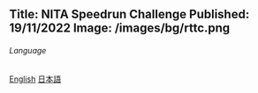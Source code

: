 ﻿Title: NITA Speedrun Challenge
Published: 19/11/2022
Image: /images/bg/rttc.png
---

<style>
.lang-en:not(.lang-active) { display: none }
.lang-jp:not(.lang-active) { display: none }
</style>

<div class="dropdown-menu d-block position-static float-right ml-3">
    <h6 class="dropdown-header">Language</h6>
    <a class="dropdown-item" value="en" href="#" onclick="event.preventDefault(); setLang('en')" id="lang-selector-en">English</a>
    <a class="dropdown-item" value="jp" href="#" onclick="event.preventDefault(); setLang('jp')" id="lang-selector-jp">日本語</a>
</div>

<div class="lang-en">

## Information
Shroomless Time Trials, also known as NITA (No-Item Time Attack) in Japan, are a [great way to practice your lines](xref:Learning-Lines-in-Mario-Kart-8-Deluxe).
This challenge is a speedrun in which you must complete shroomless time trials on all 48 tracks in order without any restarts using the same combination throughout the whole run.

There are five categories for this challenge:
- 150cc Waluigi Wiggler
- 150cc Waluigi Biddybuggy
- 150cc Inward
- 150cc Baby
- 200cc

For each challenge, the top 3 fastest times will win a prize:
- 1st Place: $20 USD
- 2nd Place: $10 USD
- 3rd Place: $5 USD

Your final time is the sum of all the individual TTs.

## Submitting
This challenge will run for over 3 months with a submission deadline of [February 28 2022 at 11:59 PM UTC](https://www.timeanddate.com/worldclock/fixedtime.html?msg=NITA+Speedrun+Challenge+Deadline&iso=20220228T235959&p1=1440).

To submit, you must post a video of your submission in one channel in the [MK8DX NITA Discord](https://discord.gg/9jc88HW):
- **#speedrun-150-wiggler**: 150cc Waluigi Wiggler
- **#speedrun-150-biddy**: 150cc Waluigi Biddybuggy
- **#speedrun-150-inward**: 150cc Inward
- **#speedrun-150-baby**: 150cc Baby
- **#speedrun-200**: 200cc

## Rules
- The whole run must be recorded.
- Motion controls are not allowed.
- You are only allowed one attempt at each track and are not allowed to pause or restart.
- You are not allowed to use a mushroom.
  - If you accidentally use a mushroom, the run will be invalid and you are not allowed to restart the time trial.
- Tracks must be completed in the correct order. 
  - The correct order is Mushroom Cup, Flower Cup, Star Cup, Special Cup, Shell Cup, Banana Cup, Leaf Cup, Lightning Cup, Egg Cup, Triforce Cup, Crossing Cup, Bell Cup.
  - The order wraps around, so Mario Kart Stadium should be done after Big Blue.
- You are allowed to start on any track.
- You may submit as many time as you like up until the deadline.

### Category Rules

#### 150cc Waluigi Wiggler
- Must be done in 150cc
- Must use either Waluigi, Roy, or Donkey Kong
- Must use Wild Wiggler

#### 150cc Waluigi Biddybuggy
- Must be done in 150cc
- Must use either Waluigi, Roy, or Donkey Kong
- Must use Biddybuggy or Mr. Scooty

#### 150cc Inward
- Must be done in 150cc
- Can use any character
- Must use an inward bike (Comet, Sport Bike, Jet Bike, Yoshi Bike, Master Cycle)

#### 150cc Baby
- Must be done in 150cc
- Must use either Baby Mario, Baby Luigi, Baby Peach, Baby Daisy, Baby Rosalina, or Lemmy
- Can use any vehicle

#### 200cc
- Must be done in 200cc
- Can use any character or vehicle

### Tips/Suggestions
- To prevent yourself from accidentally using a mushroom, change your controller input bindings to disable L and ZL.
- Create new switch accounts for each category so you can practice against a ghost which is shroomless and using the same combination.
- To keep track of your times during a NITA speedrun, 


</div>

<div class="lang-jp">

</div>

<script>
function setLang(lang)
{
    window.history.replaceState('', '', window.location.origin + window.location.pathname + "?lang=" + lang);

    var languages = ["en", "jp"];

    for (let l of languages)
    {
        for (let d of document.getElementsByClassName("lang-" + l))
        {
            if (l === lang)
                d.classList.add("lang-active");
            else
                d.classList.remove("lang-active");
        }

        if (l === lang)
            document.getElementById("lang-selector-" + l).classList.add("active");
        else
            document.getElementById("lang-selector-" + l).classList.remove("active");
    }

    return false;
}

var lang = new URLSearchParams(window.location.search).get("lang") || "en";
setLang(lang);
</script>